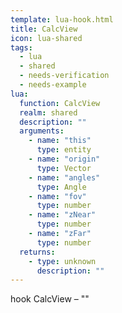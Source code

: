 ```yaml
---
template: lua-hook.html
title: CalcView
icon: lua-shared
tags:
  - lua
  - shared
  - needs-verification
  - needs-example
lua:
  function: CalcView
  realm: shared
  description: ""
  arguments:
    - name: "this"
      type: entity
    - name: "origin"
      type: Vector
    - name: "angles"
      type: Angle
    - name: "fov"
      type: number
    - name: "zNear"
      type: number
    - name: "zFar"
      type: number
  returns:
    - type: unknown
      description: ""
---
```


<div class="lua__search__keywords">
hook CalcView &#x2013; ""
</div>
